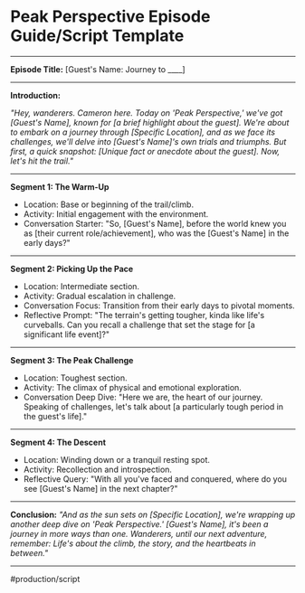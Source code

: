 # **Peak Perspective Episode Guide/Script Template**

---

**Episode Title:** [Guest's Name: Journey to ____]

---

**Introduction:**

*"Hey, wanderers. Cameron here. Today on 'Peak Perspective,' we've got [Guest's Name], known for [a brief highlight about the guest]. We're about to embark on a journey through [Specific Location], and as we face its challenges, we'll delve into [Guest's Name]'s own trials and triumphs. But first, a quick snapshot: [Unique fact or anecdote about the guest]. Now, let's hit the trail."*

---

**Segment 1: The Warm-Up**
- Location: Base or beginning of the trail/climb.
- Activity: Initial engagement with the environment.
- Conversation Starter: "So, [Guest's Name], before the world knew you as [their current role/achievement], who was the [Guest's Name] in the early days?"

---

**Segment 2: Picking Up the Pace**
- Location: Intermediate section.
- Activity: Gradual escalation in challenge.
- Conversation Focus: Transition from their early days to pivotal moments.
- Reflective Prompt: "The terrain's getting tougher, kinda like life's curveballs. Can you recall a challenge that set the stage for [a significant life event]?"

---

**Segment 3: The Peak Challenge**
- Location: Toughest section.
- Activity: The climax of physical and emotional exploration.
- Conversation Deep Dive: "Here we are, the heart of our journey. Speaking of challenges, let's talk about [a particularly tough period in the guest's life]."

---

**Segment 4: The Descent**
- Location: Winding down or a tranquil resting spot.
- Activity: Recollection and introspection.
- Reflective Query: "With all you've faced and conquered, where do you see [Guest's Name] in the next chapter?"

---

**Conclusion:**
*"And as the sun sets on [Specific Location], we're wrapping up another deep dive on 'Peak Perspective.' [Guest's Name], it's been a journey in more ways than one. Wanderers, until our next adventure, remember: Life's about the climb, the story, and the heartbeats in between."*

---
#production/script